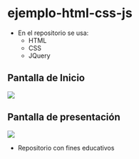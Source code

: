 # ejemplo-html-css-js

* En el repositorio se usa:
	* HTML
	* CSS
	* JQuery

## Pantalla de Inicio
![](https://raw.githubusercontent.com/taw-desarrollo-plataformas-web/ejemplo-html-css-js/main/ejemplo/imgs/1.png) 

## Pantalla de presentación
![](https://raw.githubusercontent.com/taw-desarrollo-plataformas-web/ejemplo-html-css-js/main/ejemplo/imgs/2.png) 

* Repositorio con fines educativos